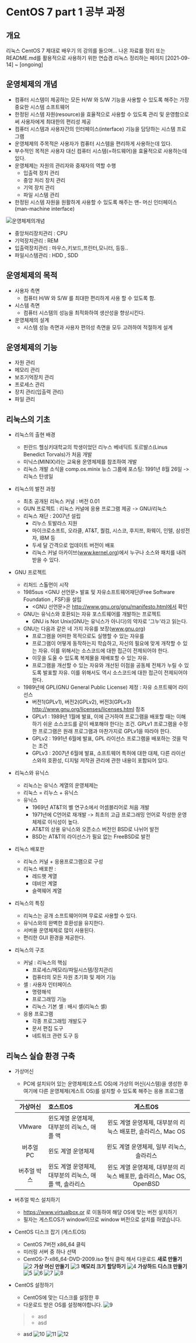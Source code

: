 # CentOS 7 part 1 공부 과정

## 개요
리눅스 CentOS 7 제대로 배우기 의 강의를 들으며... 나온 자료를 정리
또는 README.md를 활용적으로 사용하기 위한 연습겸 리눅스 정리하는 페이지
[2021-09-14] ~ [ongoing]


## 운영체제의 개념
* 컴퓨터 시스템이 제공하는 모든 H/W 와 S/W 기능을 사용할 수 있도록 해주는 가장 중요한 시스템 소프트웨어
* 한정된 시스템 자원(resource)을 효율적으로 사용할 수 있도록 관리 및 운영함으로써 사용자에게 최대한의 편리성 제공
* 컴퓨터 시스템과 사용자간의 인터페이스(interface) 기능을 담당하는 시스템 프로그램
* 운영체제의 주목적은 사용자가 컴퓨터 시스템을 편리하게 사용하는데 있다.
* 부수적인 목적은 사용자 대신 컴퓨터 시스템(=하드웨어)을 효율적으로 사용하는데 있다.
* 운영체제는 자원의 관리자와 중재자의 역할 수행
    * 입출력 장치 관리
    * 중앙 처리 장치 관리
    * 기억 장치 관리
    * 파일 시스템 관리
* 한정된 시스템 자원을 원활하게 사용할 수 있도록 해주는 맨- 머신 인터페이스(man-machine interface)

![운영체제의개념](./1.jpg)

* 중앙처리장치관리 : CPU
* 기억장치관리 : REM
* 입출력장치관리 : 마우스,키보드,프린터,모니터, 등등..
* 파일시스템관리 : HDD , SDD

## 운영체제의 목적
* 사용자 측면
    * 컴퓨터 H/W 와 S/W 를 최대한 편리하게 사용 할 수 있도록 함.
* 시스템 측면
    * 컴퓨터 시스템의 성능을 최적화하여 생산성을 향상시킨다.
* 운영체제의 설계
    * 시스템 성능 측면과 사용자 편의성 측면을 모두 고려하여 적절하게 설계

## 운영체제의 기능
* 자원 관리
* 메모리 관리
* 보조기억장치 관리
* 프로세스 관리
* 장치 관리(입출력 관리)
* 파일 관리

## 리눅스의 기초
* 리눅스의 출현 배경
    * 핀란드 헬싱키대학교의 학생이었던 리누스 베네딕트 토르발스(Linus Benedict Torvals)가 처음 개발
    * 미닉스(MINIX)라는 교육용 운영체제를 참조하여 개발
    * 리눅스 개발 소식을 comp.os.minix 뉴스 그룹에 포스팅: 1991년 8월 26일 -> 리눅스 탄생일

* 리눅스의 발전 과정
    * 최초 공개된 리눅스 커널 : 버전 0.01
    * GUN 프로젝트 : 리눅스 커널에 응용 프로그램 제공 -> GNU/리눅스
    * 리눅스 재단 : 2007년 설립
        * 리누스 토발라스 지원
        * 마이크로소프트, 오라클, AT&T, 퀄컴, 시스코, 후지쯔, 화웨이, 인텔, 삼성전자, IBM 등
        * 두세 달 간격으로 업데이트 버전이 배포
        * 리눅스 커널 아카이브(www.kernel.org)에서 누구나 소스와 패치를 내려 받을 수 있다. 


* GNU 프로젝트  
    * 리처드 스톨먼이 시작
    * 1985sus <GNU 선언문> 발표 및 자유소프트웨어재단(Free Software Foundation , FSF)을 설립
        * <GNU 선언문>은 http://www.gnu.org/gnu/manifesto.html에서 확인
    * GNU는 유닉스와 호환되는 자유 포스트웨어를 개발하는 프로젝트   
        * GNU is Not Unix(GNU는 유닉스가 아니다)의 약자로 '그누'라고 읽는다.
    * GNU는 다음과 같은 네 가지 자유를 보장(www.gnu.org)
        * 프로그램을 어떠한 목적으로도 실행할 수 있는 자유를
        * 프로그램이 어떻게 동작하는지 학습하고, 자신의 필요에 맞게 개작할 수 있는 자유. 이를 위해서는 소스코드에 대한 접근이 전제되어야 한다.
        * 이웃을 도울 수 있도록 복제물을 재배포할 수 있는 자유.
        * 프로그램을 개선할 수 있는 자유와 개선된 이점을 공동체 전체가 누릴 수 있도록 발표할 자유. 이를 위해서도 역시 소스코드에 대한 접근이 전제되어야 한다.
    * 1989년에 GPL(GNU General Public License) 제정 : 자유 소프트웨어 라이선스
        * 버전1(GPLv1), 버전2(GPLv2), 버전3(GPLv3) http://www.gnu.org/licenses/licenses.html 참조
        * GPLv1 : 1989년 1월에 발표, 이에 근거하여 프로그램을 배포할 때는 이해하기 쉬운 소스코드를 같이 배포해야 한다는 조건. GPLv1 프로그램을 수정한 프로그램은 원래 프로그램과 마찬가지로 GPLv1을 따라야 한다.
        * GPLv2 : 1991년 6월에 발표, GPL 라이선스 프로그램을 배포하는 것을 막는 조건
        * GPLv3 : 2007년 6월에 발표, 소프트웨어 특허에 대한 대체, 다른 라이선스와의 호환성, 디지털 저작권 관리에 관한 내용이 포함되어 있다.

* 리눅스와 유닉스
    * 리눅스는 유닉스 계열의 운영체제는
    * 리눅스 = 리누스 + 유닉스
    * 유닉스
        * 1969년 AT&T의 벨 연구소에서 어셈블리어로 처음 개발
        * 1971년에 C언어로 재개발 -> 최초의 고급 프로그래밍 언어로 작성한 운영체제로 이식성이 높다.
        * AT&T의 상용 유닉스와 오픈소스 버전인 BSD로 나뉘어 발전
        * BSD는 AT&T의 라이선스가 필요 없는 FreeBSD로 발전

* 리눅스 배포판
    * 리눅스 커널 + 응용프로그램으로 구성
    * 리눅스 배포판 :
        * 레드햇 계열
        * 데비안 계열
        * 슬랙웨어 계열

* 리눅스의 특징
    * 리눅스는 공개 소프트웨어이며 무료로 사용할 수 있다.
    * 유닉스와의 완벽한 호환성을 유지한다.
    * 서버용 운영체제로 많이 사용된다.
    * 편리한 GUI 환경을 제공한다.

* 리눅스의 구조
    * 커널 : 리눅스의 핵심
        * 프로세스/메모리/파일시스템/장치관리
        * 컴퓨터의 모든 자원 초기화 및 제어 기능
    * 셸 : 사용자 인터페이스    
        * 명령해석
        * 프로그래밍 기능
        * 리눅스 기본 셸 : 배시 셸(리눅스 셸)
    * 응용 프로그램 
        * 각종 프로그래밍 개발도구
        * 문서 편집 도구
        * 네트워크 관련 도구 등

## 리눅스 실습 환경 구축
* 가상머신
    * PC에 설치되어 있는 운영체제(호스트 OS)에 가상의 머신(시스템)을 생성한 후 여기에 다른 운영체제(게스트 OS)를 설치할 수 있도록 해주는 응용 프로그램

    |가상머신|호스트OS|게스트OS|
    |:------:   |:---|:---:|
    |VMware|윈도계열 운영체제, 대부분의 리눅스, 애플 맥|윈도 계열 운영체제, 대부분의 리눅스 배포판, 솔라리스, Mac OS|
    |버추얼 PC|윈도 계열 운영체제|윈도 계열 운영체제, 일부 리눅스, 솔라리스|
    |버추얼 박스|윈도 계열 운영체제, 대부분의 리눅스, 애플 맥, 솔라리스 |윈도 계열 운영체제, 대부분의 리눅스 배포판, 솔라리스, Mac OS, OpenBSD|

* 버추얼 박스 설치하기
    * https://www.virtualbox.or 로 이동하여 해당 OS에 맞는 버전 설치하기
    * 필자는 게스트OS가 window이므로 window 버전으로 설치를 하였습니다.

* CentOS 디스크 잡기 (게스트OS)
    * CentOS 7버전 x86_64 클릭
    * 미러링 서버 중 하나 선택
    * CentOS-7-x86_64-DVD-2009.iso 형식 클릭 해서 다운로드
    <b>새로 만들기</b>
    ![2](./2.jpg)
    <b>가상 머신 만들기</b>
    ![3](./3.jpg)
    <b>메모리 크기 할당하기</b>
    ![4](./4.jpg)
    <b>가상하드 디스크 만들기</b>
    ![5](./5.jpg)
    ![6](./6.jpg)
    ![7](./7.jpg)
    ![8](./8.jpg)

* CentOS 설정하기
    * CentOS에 맞는 디스크를 설정한 후
    * 다운로드 받은 OS를 설정해야합니다.
    ![9](./9.jpg)
    >    * asd
    >    * asd
    * asd
    ![10](./10.jpg)
    ![11](./11.jpg)
    ![12](./12.jpg)